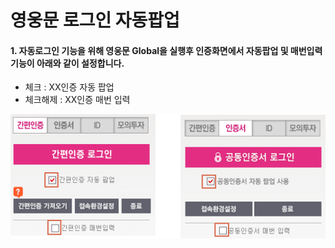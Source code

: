 # 영웅문 로그인 자동팝업

#### 1. 자동로그인 기능을 위해 영웅문 Global을 실행후 인증화면에서 자동팝업 및 매번입력 기능이 아래와 같이 설정합니다.

* 체크 : XX인증 자동 팝업
* 체크해제 : XX인증 매번 입력

<div align="left">

<img src="../../.gitbook/assets/image (33).png" alt="">

</div>

